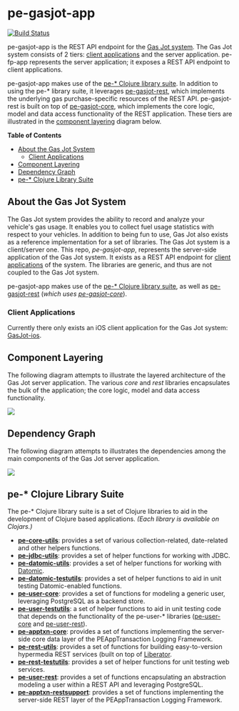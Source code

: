 # pe-gasjot-app

[![Build Status](https://travis-ci.org/evanspa/pe-gasjot-app.svg)](https://travis-ci.org/evanspa/pe-gasjot-app)

pe-gasjot-app is the REST API endpoint for the
[Gas Jot system](#about-the-gas-jot-system).  The Gas Jot system consists
of 2 tiers:
[client applications](#client-applications) and the server application.
pe-fp-app represents the server application; it exposes a REST API endpoint to
client applications.

pe-gasjot-app makes use of the
[pe-* Clojure library suite](#pe--clojure-library-suite).  In addition to using
the pe-* library suite, it leverages
[pe-gasjot-rest](https://github.com/evanspa/pe-gasjot-rest), which implements the
underlying gas purchase-specific resources of the REST API.  pe-gasjot-rest is
built on top of [pe-gasjot-core](https://github.com/evanspa/pe-gasjot-core), which
implements the core logic, model and data access functionality of the REST
application.  These tiers are illustrated in the
[component layering](#component-layering) diagram below.

<!-- START doctoc generated TOC please keep comment here to allow auto update -->
<!-- DON'T EDIT THIS SECTION, INSTEAD RE-RUN doctoc TO UPDATE -->
**Table of Contents**

- [About the Gas Jot System](#about-the-gas-jot-system)
  - [Client Applications](#client-applications)
- [Component Layering](#component-layering)
- [Dependency Graph](#dependency-graph)
- [pe-* Clojure Library Suite](#pe--clojure-library-suite)

<!-- END doctoc generated TOC please keep comment here to allow auto update -->

## About the Gas Jot System

The Gas Jot system provides the ability to record and analyze your vehicle's gas
usage.  It enables you to collect fuel usage statistics with respect to your
vehicles.  In addition to being fun to use, Gas Jot also exists as a reference
implementation for a set of libraries.  The Gas Jot system is a
client/server one.  This repo, *pe-gasjot-app*, represents the server-side
application of the Gas Jot system.  It exists as a REST API endpoint for
[client applications](#client-applications) of the system.  The libraries are
generic, and thus are not coupled to the Gas Jot system.

pe-gasjot-app makes use of the [pe-* Clojure library suite](#pe--clojure-library-suite), as well as [pe-gasjot-rest](https://github.com/evanspa/pe-gasjot-rest) (*which uses [pe-gasjot-core](https://github.com/evanspa/pe-gasjot-core)*).

### Client Applications

Currently there only exists an iOS client application for the Gas Jot
system: [GasJot-ios](https://github.com/evanspa/GasJot-ios).

## Component Layering

The following diagram attempts to illustrate the layered architecture of the
Gas Jot server application.  The various *core* and *rest* libraries
encapsulates the bulk of the application; the core logic, model and data access
functionality.

<img
src="https://github.com/evanspa/pe-gasjot-app/raw/master/drawings/pe-fp-app-Component-Layers.png">

## Dependency Graph

The following diagram attempts to illustrates the dependencies among the main
components of the Gas Jot server application.

<img
src="https://github.com/evanspa/pe-gasjot-app/raw/master/drawings/pe-fp-app-Dependency-Graph.png">

## pe-* Clojure Library Suite
The pe-* Clojure library suite is a set of Clojure libraries to aid in the
development of Clojure based applications.
*(Each library is available on Clojars.)*
+ **[pe-core-utils](https://github.com/evanspa/pe-core-utils)**: provides a set
of various collection-related, date-related and other helpers functions.
+ **[pe-jdbc-utils](https://github.com/evanspa/pe-jdbc-utils)**: provides
  a set of helper functions for working with JDBC.
+ **[pe-datomic-utils](https://github.com/evanspa/pe-datomic-utils)**: provides
  a set of helper functions for working with [Datomic](https://www.datomic.com).
+ **[pe-datomic-testutils](https://github.com/evanspa/pe-datomic-testutils)**: provides
  a set of helper functions to aid in unit testing Datomic-enabled functions.
+ **[pe-user-core](https://github.com/evanspa/pe-user-core)**: provides
  a set of functions for modeling a generic user, leveraging PostgreSQL as a
  backend store.
+ **[pe-user-testutils](https://github.com/evanspa/pe-user-testutils)**: a set of helper functions to aid in unit testing
code that depends on the functionality of the pe-user-* libraries
([pe-user-core](https://github.com/evanspa/pe-user-core) and [pe-user-rest](https://github.com/evanspa/pe-user-rest)).
+ **[pe-apptxn-core](https://github.com/evanspa/pe-apptxn-core)**: provides a
  set of functions implementing the server-side core data layer of the
  PEAppTransaction Logging Framework.
+ **[pe-rest-utils](https://github.com/evanspa/pe-rest-utils)**: provides a set
  of functions for building easy-to-version hypermedia REST services (built on
  top of [Liberator](http://clojure-liberator.github.io/liberator/).
+ **[pe-rest-testutils](https://github.com/evanspa/pe-rest-testutils)**: provides
  a set of helper functions for unit testing web services.
+ **[pe-user-rest](https://github.com/evanspa/pe-user-rest)**: provides a set of
  functions encapsulating an abstraction modeling a user within a REST API
  and leveraging PostgreSQL.
+ **[pe-apptxn-restsupport](https://github.com/evanspa/pe-apptxn-restsupport)**:
  provides a set of functions implementing the server-side REST layer of the
  PEAppTransaction Logging Framework.
